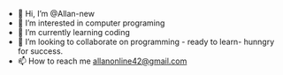 - 👋 Hi, I’m @Allan-new
- 👀 I’m interested in computer programing
- 🌱 I’m currently learning coding
- 💞️ I’m looking to collaborate on programming - ready to learn- hunngry for success.
- 📫 How to reach me allanonline42@gmail.com

<!---
Allan-new/Allan-new is a ✨ special ✨ repository because its `README.md` (this file) appears on your GitHub profile.
You can click the Preview link to take a look at your changes.
--->
